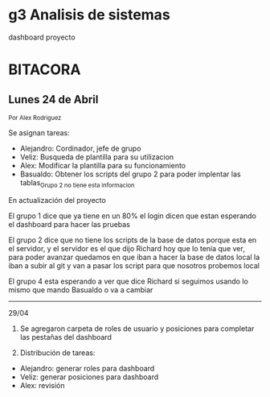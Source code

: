 # g3 Analisis de sistemas
dashboard proyecto

# BITACORA

## Lunes 24 de Abril 
<sub>Por Alex Rodriguez</sub>

Se asignan tareas:

* Alejandro: Cordinador, jefe de grupo
* Veliz: Busqueda de plantilla para su utilizacion
* Alex: Modificar la plantilla para su funcionamiento
* Basualdo: Obtener los scripts del grupo 2 para poder implentar las tablas<sub>Grupo 2 no tiene esta informacion</sub>

En actualización del proyecto

El grupo 1 dice que ya tiene en un 80% el login dicen que estan esperando el dashboard para hacer las pruebas 

El grupo 2 dice que no tiene los scripts de la base de datos porque esta en el servidor, y el servidor es el que dijo Richard hoy que lo tenía que ver, para poder avanzar quedamos en que iban a hacer la base de datos local la iban a subir al git y van a pasar los script para que nosotros probemos local

El grupo 4 esta esperando a ver que dice Richard si seguimos usando lo mismo que mando Basualdo o va a cambiar


-----------------------------------------------------------------------------------------------------------------------------------------------------------------------
29/04 

1. Se agregaron carpeta de roles de usuario y posiciones para completar las pestañas del dashboard

2. Distribución de tareas:
* Alejandro: generar roles para dashboard
* Veliz: generar posiciones para dashboard
* Alex: revisión
